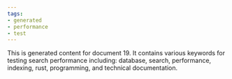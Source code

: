 ```yaml
---
tags:
- generated
- performance
- test
---
```

This is generated content for document 19. It contains various keywords for testing search performance including: database, search, performance, indexing, rust, programming, and technical documentation.
